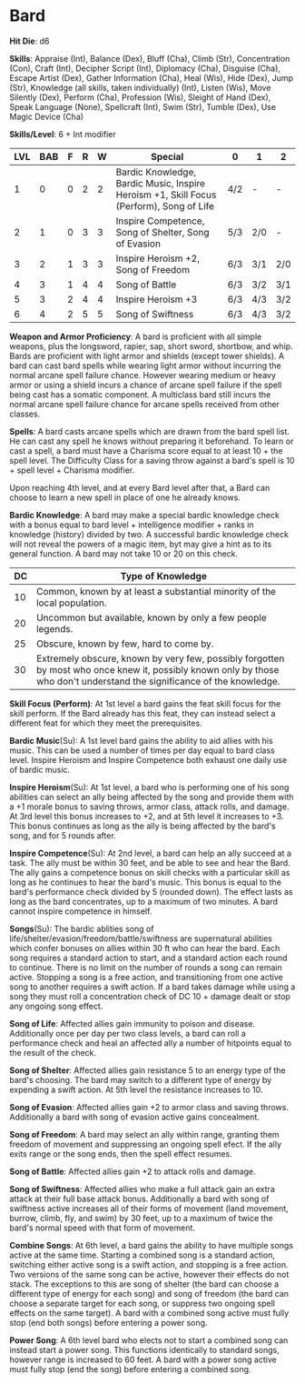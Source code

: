 # Bard

**Hit Die**: d6

**Skills**: Appraise (Int), Balance (Dex), Bluff (Cha), Climb (Str), Concentration (Con), Craft (Int), Decipher Script (Int), Diplomacy (Cha), Disguise (Cha), Escape Artist (Dex), Gather Information (Cha), Heal (Wis), Hide (Dex), Jump (Str), Knowledge (all skills, taken individually) (Int), Listen (Wis), Move Silently (Dex), Perform (Cha), Profession (Wis), Sleight of Hand (Dex), Speak Language (None), Spellcraft (Int), Swim (Str), Tumble (Dex), Use Magic Device (Cha)

**Skills/Level**: 6 + Int modifier

LVL | BAB | F | R | W | Special | 0 | 1 | 2
--- | --- | - | - | - | ------- | - | - | -
1   | 0   | 0 | 2 | 2 | Bardic Knowledge, Bardic Music, Inspire Heroism +1, Skill Focus (Perform), Song of Life | 4/2 |  -  |  -  
2   | 1   | 0 | 3 | 3 | Inspire Competence, Song of Shelter, Song of Evasion | 5/3 | 2/0 |  -  
3   | 2   | 1 | 3 | 3 | Inspire Heroism +2, Song of Freedom | 6/3 | 3/1 | 2/0
4   | 3   | 1 | 4 | 4 | Song of Battle | 6/3 | 3/2 | 3/1
5   | 3   | 2 | 4 | 4 | Inspire Heroism +3 | 6/3 | 4/3 | 3/2
6   | 4   | 2 | 5 | 5 | Song of Swiftness | 6/3 | 4/3 | 3/2

**Weapon and Armor Proficiency**: A bard is proficient with all simple weapons, plus the longsword, rapier, sap, short sword, shortbow, and whip. Bards are proficient with light armor and shields (except tower shields). A bard can cast bard spells while wearing light armor without incurring the normal arcane spell failure chance. However wearing medium or heavy armor or using a shield incurs a chance of arcane spell failure if the spell being cast has a somatic component. A multiclass bard still incurs the normal arcane spell failure chance for arcane spells received from other classes.

**Spells**: A bard casts arcane spells which are drawn from the bard spell list. He can cast any spell he knows without preparing it beforehand. To learn or cast a spell, a bard must have a Charisma score equal to at least 10 + the spell level. The Difficulty Class for a saving throw against a bard's spell is 10 + spell level + Charisma modifier.

Upon reaching 4th level, and at every Bard level after that, a Bard can choose to learn a new spell in place of one he already knows. 

**Bardic Knowledge**: A bard may make a special bardic knowledge check with a bonus equal to bard level + intelligence modifier + ranks in knowledge (history) divided by two. A successful bardic knowledge check will not reveal the powers of a magic item, byt may give a hint as to its general function. A bard may not take 10 or 20 on this check.

DC | Type of Knowledge
-- | -----------------
10 | Common, known by at least a substantial minority of the local population.
20 | Uncommon but available, known by only a few people legends.
25 | Obscure, known by few, hard to come by.
30 | Extremely obscure, known by very few, possibly forgotten by most who once knew it, possibly known only by those who don't understand the significance of the knowledge.

**Skill Focus (Perform)**: At 1st level a bard gains the feat skill focus for the skill perform. If the Bard already has this feat, they can instead select a different feat for which they meet the prerequisites.

**Bardic Music**(Su): A 1st level bard gains the ability to aid allies with his music. This can be used a number of times per day equal to bard class level. Inspire Heroism and Inspire Competence both exhaust one daily use of bardic music. 

**Inspire Heroism**(Su): At 1st level, a bard who is performing one of his song abilities can select an ally being affected by the song and provide them with a +1 morale bonus to saving throws, armor class, attack rolls, and damage. At 3rd level this bonus increases to +2, and at 5th level it increases to +3. This bonus continues as long as the ally is being affected by the bard's song, and for 5 rounds after.

**Inspire Competence**(Su): At 2nd level, a bard can help an ally succeed at a task. The ally must be within 30 feet, and be able to see and hear the Bard. The ally gains a competence bonus on skill checks with a particular skill as long as he continues to hear the bard's music. This bonus is equal to the bard's performance check divided by 5 (rounded down). The effect lasts as long as the bard concentrates, up to a maximum of two minutes. A bard cannot inspire competence in himself.

**Songs**(Su): The bardic ablities song of life/shelter/evasion/freedom/battle/swiftness are supernatural abilities which confer bonuses on allies within 30 ft who can hear the bard. Each song requires a standard action to start, and a standard action each round to continue. There is no limit on the number of rounds a song can remain active. Stopping a song is a free action, and transitioning from one active song to another requires a swift action. If a bard takes damage while using a song they must roll a concentration check of DC 10 + damage dealt or stop any ongoing song effect.

**Song of Life**: Affected allies gain immunity to poison and disease. Additionally once per day per two class levels, a bard can roll a performance check and heal an affected ally a number of hitpoints equal to the result of the check.

**Song of Shelter**: Affected allies gain resistance 5 to an energy type of the bard's choosing. The bard may switch to a different type of energy by expending a swift action. At 5th level the resistance increases to 10.

**Song of Evasion**: Affected allies gain +2 to armor class and saving throws. Additionally a bard with song of evasion active gains concealment.

**Song of Freedom**: A bard may select an ally within range, granting them freedom of movement and suppressing an ongoing spell efect. If the ally exits range or the song ends, then the spell effect resumes.

**Song of Battle**: Affected allies gain +2 to attack rolls and damage.

**Song of Swiftness**: Affected allies who make a full attack gain an extra attack at their full base attack bonus. Additionally a bard with song of swiftness active increases all of their forms of movement (land movement, burrow, climb, fly, and swim) by 30 feet, up to a maximum of twice the bard's normal speed with that form of movement.

**Combine Songs**: At 6th level, a bard gains the ability to have multiple songs active at the same time. Starting a combined song is a standard action, switching either active song is a swift action, and stopping is a free action. Two versions of the same song can be active, however their effects do not stack. The exceptions to this are song of shelter (the bard can choose a different type of energy for each song) and song of freedom (the bard can choose a separate target for each song, or suppress two ongoing spell effects on the same target). A bard with a combined song active must fully stop (end both songs) before entering a power song.

**Power Song**: A 6th level bard who elects not to start a combined song can instead start a power song. This functions identically to standard songs, however range is increased to 60 feet. A bard with a power song active must fully stop (end the song) before entering a combined song.
